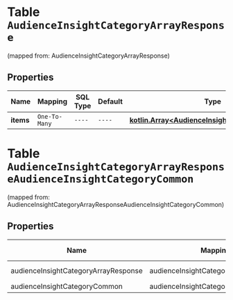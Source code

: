 
# Table `AudienceInsightCategoryArrayResponse`
(mapped from: AudienceInsightCategoryArrayResponse)

## Properties
Name | Mapping | SQL Type | Default | Type | Description | Notes
---- | ------- | -------- | ------- | ---- | ----------- | -----
**items** | `One-To-Many` | `----` | `----`  | [**kotlin.Array&lt;AudienceInsightCategoryCommon&gt;**](AudienceInsightCategoryCommon.md) |  |  [optional]


# **Table `AudienceInsightCategoryArrayResponseAudienceInsightCategoryCommon`**
(mapped from: AudienceInsightCategoryArrayResponseAudienceInsightCategoryCommon)

## Properties
Name | Mapping | SQL Type | Default | Type | Description | Notes
---- | ------- | -------- | ------- | ---- | ----------- | -----
audienceInsightCategoryArrayResponse | audienceInsightCategoryArrayResponse | long | | kotlin.Long | Primary Key | *one*
audienceInsightCategoryCommon | audienceInsightCategoryCommon | long | | kotlin.Long | Foreign Key | *many*



